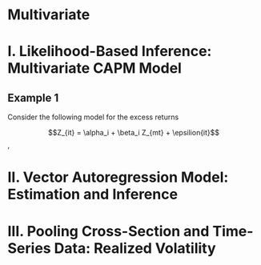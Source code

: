 # Multivariate

# I. Likelihood-Based Inference: Multivariate CAPM Model

## Example 1

Consider the following model for the excess returns 

$$Z_{it} = \alpha_i + \beta_i Z_{mt} + \epsilion{it}$$,  


# II. Vector Autoregression Model: Estimation and Inference


# III. Pooling Cross-Section and Time-Series Data: Realized Volatility  

